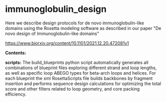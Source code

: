 # immunoglobulin_design

Here we describe design protocols for de novo immunoglobulin-like domains using the Rosetta modeling software as described in our paper "De novo design of Immunoglobulin-like domains"

https://www.biorxiv.org/content/10.1101/2021.12.20.472081v1

**Contents:**

**scripts:**
The build_blueprints python script automatically generates all combinations of blueprint files exploring different strand and loop lengths, as well as specific loop ABEGO types for beta-arch loops and helices. For each blueprint the xml RosettaScripts file builds backbones by fragment insertion and performs sequence design calculations for optimizing the total score and other filters related to loop geometry, and core packing efficiency.
